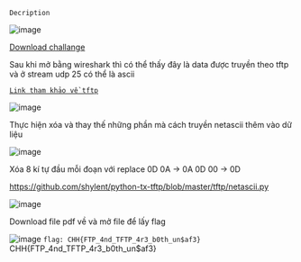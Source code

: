 `Decription`

![image](https://github.com/hoanga2dtk68/cookiehanhoanss2/assets/110059218/be283388-ef78-431b-97bf-ec9525308d78)

[Download challange](https://drive.google.com/file/d/1LgVgckxvHWmEhkvEPLNCjOA5yQQ-OqoA/view?usp=sharing)

Sau khi mở bằng wireshark thì có thể thấy đây là data được truyền theo tftp và ở stream udp 25 có thể là ascii

[`Link tham khảo về tftp`](https://en.wikipedia.org/wiki/Trivial_File_Transfer_Protocol)

![image](https://github.com/hoanga2dtk68/cookiehanhoanss2/assets/110059218/5cb51385-10d6-4172-8a11-95728a34ab88)

Thực hiện xóa và thay thế những phần mà cách truyền netascii thêm vào dữ liệu

![image](https://github.com/hoanga2dtk68/cookiehanhoanss2/assets/110059218/43bea909-acef-46b5-9d55-41916f80bdbf)

Xóa 8 kí tự đầu mỗi đoạn với replace
0D 0A -> 0A
0D 00 -> 0D

https://github.com/shylent/python-tx-tftp/blob/master/tftp/netascii.py

![image](https://github.com/hoanga2dtk68/cookiehanhoanss2/assets/110059218/fc671813-e2b2-4112-8963-e247fc633e07)

Download file pdf về và mở file để lấy flag

![image](https://github.com/hoanga2dtk68/cookiehanhoanss2/assets/110059218/3e81fad3-df95-4ace-b8c1-3df115f8fcad)
`flag: CHH{FTP_4nd_TFTP_4r3_b0th_un$af3}`
CHH{FTP_4nd_TFTP_4r3_b0th_un$af3}
